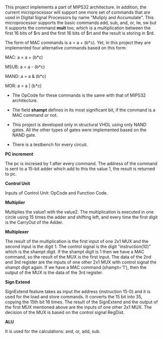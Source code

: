 This project implements a part of MIPS32 architecture. In addition, the current microprocessor will support one more set of
commands that are used in Digital Signal Processors by name "Muliply and Accumulate".
This microprocessor supports the basic commands add, sub, and, or, lw, sw but it supports the command **mult** too, which is a
multiplication between the first 16 bits of $rs and the first 16 bits of $rt and the result is storing in $rd.

The form of MAC commands is a = a + (b*c). Yet, in this project they are implemented four alternative commands based on this form:

MAC: a = a + (b*c) 

MSUB: a = a - (b*c)

MAND: a = a & (b*c)

MOR: a = a | (b*c)

* The OpCode for these commands is the same with that of MIPS32 architecture. 

* The field **shampt** defines in its most  significant bit, if the command is a MAC command or not.

* This project is developed only in structural VHDL using only NAND gates. All the other types of gates were implemented based on 
the NAND gate. 

* There is a testbench for every circuit.

**PC increment**

The pc is incresed by 1 after every command. The address of the command is sent to a 15-bit adder which add to this the value 1, the result is returned to pc.

**Control Unit**

Inputs of Control Unit: OpCode and Function Code. 

**Multiplier**

Multiplies the value1 with the value2. The multiplication is executed in one circle using 15 times the adder and shifting left, and every time the first digit is the CarryOut of the Adder. 

**Multiplexer**

The result of the multiplication is the first input of one 2x1 MUX and the second input is the digit 1.
The control signal is the digit "instruction(10)" which is the shampt digit. If the shampt digit is 1 then we have
a MAC command, so the result of the MUX is the first input.
The data of the 2nd and 3rd register are the inputs of one other 2x1 MUX with control signal the shampt digit again. If we have a MAC command (shampt='1'), then the output of the MUX is the data of the 3rd register.

**Sign Extend**

SignExtend feature takes as input the address (instruction 15-0) and it is used for the load and store commands.
It converts the 15 bit into 35, copying the 15th bit 16 times.
The result of the SignExtend and the output of the first MUX mentioned above  are the inputs of one other 2x1 MUX.
The decision of the MUX is based on the control signal RegDist.

**ALU**

It is used for the calculations: and, or, add, sub.



